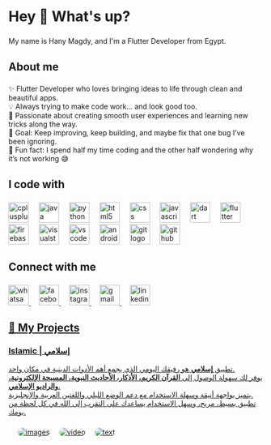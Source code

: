 <h1 align="left">Hey 👋 What's up?</h1>

###

<p align="left">My name is Hany Magdy, and I'm a Flutter Developer from Egypt.</p>

###

<h2 align="left">About me</h2>

###

<p align="left">
✨ Flutter Developer who loves bringing ideas to life through clean and beautiful apps.<br>
💡 Always trying to make code work... and look good too.<br>
🚀 Passionate about creating smooth user experiences and learning new tricks along the way.<br>
🎯 Goal: Keep improving, keep building, and maybe fix that one bug I’ve been ignoring.<br>
🎲 Fun fact: I spend half my time coding and the other half wondering why it’s not working 😅
</p>

###

<h2 align="left">I code with</h2>

###

<div align="left">
  <img src="https://cdn.jsdelivr.net/gh/devicons/devicon/icons/cplusplus/cplusplus-original.svg" height="40" alt="cplusplus logo"  />
  <img width="12" />
  <img src="https://cdn.jsdelivr.net/gh/devicons/devicon/icons/java/java-original.svg" height="40" alt="java logo"  />
  <img width="12" />
  <img src="https://cdn.jsdelivr.net/gh/devicons/devicon/icons/python/python-original.svg" height="40" alt="python logo"  />
  <img width="12" />
  <img src="https://cdn.jsdelivr.net/gh/devicons/devicon/icons/html5/html5-original.svg" height="40" alt="html5 logo"  />
  <img width="12" />
  <img src="https://cdn.jsdelivr.net/gh/devicons/devicon/icons/css3/css3-original.svg" height="40" alt="css logo"  />
  <img width="12" />
  <img src="https://cdn.jsdelivr.net/gh/devicons/devicon/icons/javascript/javascript-original.svg" height="40" alt="javascript logo"  />
  <img width="12" />
  <img src="https://cdn.jsdelivr.net/gh/devicons/devicon/icons/dart/dart-original.svg" height="40" alt="dart logo"  />
  <img width="12" />
  <img src="https://cdn.jsdelivr.net/gh/devicons/devicon/icons/flutter/flutter-original.svg" height="40" alt="flutter logo"  />
  <img width="12" />
  <img src="https://cdn.jsdelivr.net/gh/devicons/devicon/icons/firebase/firebase-plain.svg" height="40" alt="firebase logo"  />
  <img width="12" />
  <img src="https://cdn.jsdelivr.net/gh/devicons/devicon/icons/visualstudio/visualstudio-plain.svg" height="40" alt="visualstudio logo"  />
  <img width="12" />
  <img src="https://cdn.jsdelivr.net/gh/devicons/devicon/icons/vscode/vscode-original.svg" height="40" alt="vscode logo"  />
  <img width="12" />
  <img src="https://cdn.jsdelivr.net/gh/devicons/devicon/icons/androidstudio/androidstudio-original.svg" height="40" alt="androidstudio logo"  />
  <img width="12" />
  <img src="https://cdn.jsdelivr.net/gh/devicons/devicon/icons/git/git-original.svg" height="40" alt="git logo"  />
  <img width="12" />
  <img src="https://img.icons8.com/fluency/48/github.png" height="40" alt="github color logo" />


</div>

###

<h2 align="left">Connect with me</h2>

###

<p align="left">
  <a href="https://wa.me/201093991564" target="_blank">
    <img src="https://img.icons8.com/color/48/whatsapp--v1.png" height="40" alt="whatsapp logo" />
  </a>
  <img width="12" />
  <a href="https://www.facebook.com/hany.mjdy.551194?mibextid=gWrMO4eEO0PPbg2S" target="_blank">
    <img src="https://img.icons8.com/color/48/facebook-new.png" height="40" alt="facebook logo" />
  </a>
  <img width="12" />
  <a href="https://www.instagram.com/__hany_magdy?igsh=d2ZpM2U2dmdkcDlz" target="_blank">
    <img src="https://img.icons8.com/fluency/48/instagram-new.png" height="40" alt="instagram logo" />
  </a>
  <img width="12" />
  <a href="mailto:hanymagdyhagar@gmail.com" target="_blank">
    <img src="https://img.icons8.com/color/48/gmail-new.png" height="40" alt="gmail logo" />
  </a>
  <img width="12" />
  <a href="https://www.linkedin.com/in/hany-hagar-685972318" target="_blank">
    <img src="https://img.icons8.com/color/48/linkedin.png" height="40" alt="linkedin logo" />
</p>

###

<h2 align="left">📱 My Projects</h2>

###

<h3 align="left">Islamic | إسلامي</h3>

<p align="left">
تطبيق <b>إسلامي</b> هو رفيقك اليومي الذي يجمع أهم الأدوات الدينية في مكان واحد.<br>
يوفر لك سهولة الوصول إلى <b>القرآن الكريم، الأذكار، الأحاديث النبوية، المسبحة الإلكترونية، والراديو الإسلامي</b>.<br>
يتميز بواجهة أنيقة وسهلة الاستخدام مع دعم الوضع الليلي واللغتين العربية والإنجليزية.<br>
تطبيق بسيط، مريح، وسهل الاستخدام يساعدك على التقرب إلى الله في كل لحظة من يومك.
</p>

###

<p align="left" style="display: flex; gap: 18px; flex-wrap: wrap;">
  <a href="https://example.com/images" target="_blank" style="border-radius: 12px; overflow: hidden;">
    <img src="https://img.shields.io/badge/Photos-FFD700?style=for-the-badge&logo=google-photos&logoColor=white&labelColor=FFD700&color=FFD700" 
         alt="images" style="border-radius: 12px;" />
  </a>
  
  <a href="https://example.com/video" target="_blank" style="border-radius: 12px; overflow: hidden;">
    <img src="https://img.shields.io/badge/Videos-FF4F4F?style=for-the-badge&logo=youtube&logoColor=white&labelColor=FF4F4F&color=FF4F4F" 
         alt="video" style="border-radius: 12px;" />
  </a>
  
  <a href="https://example.com/text" target="_blank" style="border-radius: 12px; overflow: hidden;">
    <img src="https://img.shields.io/badge/Test-007ACC?style=for-the-badge&logo=readme&logoColor=white&labelColor=007ACC&color=007ACC" 
         alt="text" style="border-radius: 12px;" />
  </a>
</p>





